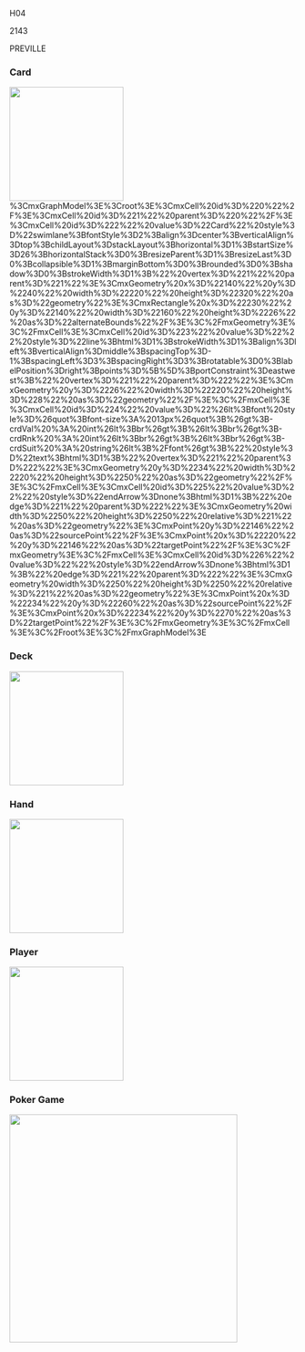 H04

2143

PREVILLE


### Card

<img src="https://cs.msutexas.edu/~griffin/zcloud/zcloud-files/draw.io.person" width="200">
%3CmxGraphModel%3E%3Croot%3E%3CmxCell%20id%3D%220%22%2F%3E%3CmxCell%20id%3D%221%22%20parent%3D%220%22%2F%3E%3CmxCell%20id%3D%222%22%20value%3D%22Card%22%20style%3D%22swimlane%3BfontStyle%3D2%3Balign%3Dcenter%3BverticalAlign%3Dtop%3BchildLayout%3DstackLayout%3Bhorizontal%3D1%3BstartSize%3D26%3BhorizontalStack%3D0%3BresizeParent%3D1%3BresizeLast%3D0%3Bcollapsible%3D1%3BmarginBottom%3D0%3Brounded%3D0%3Bshadow%3D0%3BstrokeWidth%3D1%3B%22%20vertex%3D%221%22%20parent%3D%221%22%3E%3CmxGeometry%20x%3D%22140%22%20y%3D%2240%22%20width%3D%22220%22%20height%3D%22320%22%20as%3D%22geometry%22%3E%3CmxRectangle%20x%3D%22230%22%20y%3D%22140%22%20width%3D%22160%22%20height%3D%2226%22%20as%3D%22alternateBounds%22%2F%3E%3C%2FmxGeometry%3E%3C%2FmxCell%3E%3CmxCell%20id%3D%223%22%20value%3D%22%22%20style%3D%22line%3Bhtml%3D1%3BstrokeWidth%3D1%3Balign%3Dleft%3BverticalAlign%3Dmiddle%3BspacingTop%3D-1%3BspacingLeft%3D3%3BspacingRight%3D3%3Brotatable%3D0%3BlabelPosition%3Dright%3Bpoints%3D%5B%5D%3BportConstraint%3Deastwest%3B%22%20vertex%3D%221%22%20parent%3D%222%22%3E%3CmxGeometry%20y%3D%2226%22%20width%3D%22220%22%20height%3D%228%22%20as%3D%22geometry%22%2F%3E%3C%2FmxCell%3E%3CmxCell%20id%3D%224%22%20value%3D%22%26lt%3Bfont%20style%3D%26quot%3Bfont-size%3A%2013px%26quot%3B%26gt%3B-crdVal%20%3A%20int%26lt%3Bbr%26gt%3B%26lt%3Bbr%26gt%3B-crdRnk%20%3A%20int%26lt%3Bbr%26gt%3B%26lt%3Bbr%26gt%3B-crdSuit%20%3A%20string%26lt%3B%2Ffont%26gt%3B%22%20style%3D%22text%3Bhtml%3D1%3B%22%20vertex%3D%221%22%20parent%3D%222%22%3E%3CmxGeometry%20y%3D%2234%22%20width%3D%22220%22%20height%3D%2250%22%20as%3D%22geometry%22%2F%3E%3C%2FmxCell%3E%3CmxCell%20id%3D%225%22%20value%3D%22%22%20style%3D%22endArrow%3Dnone%3Bhtml%3D1%3B%22%20edge%3D%221%22%20parent%3D%222%22%3E%3CmxGeometry%20width%3D%2250%22%20height%3D%2250%22%20relative%3D%221%22%20as%3D%22geometry%22%3E%3CmxPoint%20y%3D%22146%22%20as%3D%22sourcePoint%22%2F%3E%3CmxPoint%20x%3D%22220%22%20y%3D%22146%22%20as%3D%22targetPoint%22%2F%3E%3C%2FmxGeometry%3E%3C%2FmxCell%3E%3CmxCell%20id%3D%226%22%20value%3D%22%22%20style%3D%22endArrow%3Dnone%3Bhtml%3D1%3B%22%20edge%3D%221%22%20parent%3D%222%22%3E%3CmxGeometry%20width%3D%2250%22%20height%3D%2250%22%20relative%3D%221%22%20as%3D%22geometry%22%3E%3CmxPoint%20x%3D%22234%22%20y%3D%22260%22%20as%3D%22sourcePoint%22%2F%3E%3CmxPoint%20x%3D%22234%22%20y%3D%2270%22%20as%3D%22targetPoint%22%2F%3E%3C%2FmxGeometry%3E%3C%2FmxCell%3E%3C%2Froot%3E%3C%2FmxGraphModel%3E

### Deck

<img src="https://cs.msutexas.edu/~griffin/zcloud/zcloud-files/draw.io.street" width="200">

### Hand

<img src="https://cs.msutexas.edu/~griffin/zcloud/zcloud-files/draw.io.student" width="200">

### Player

<img src="https://cs.msutexas.edu/~griffin/zcloud/zcloud-files/draw.io.professor" width="200">

### Poker Game

<img src="draw.io.wholething" width="400">
